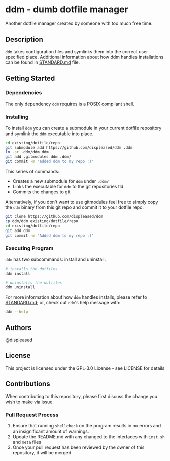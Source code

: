 # ddm - dumb dotfile manager 

Another dotfile manager created by someone with too much free time.

## Description

`ddm` takes configuration files and symlinks them into the correct user
specified place. Additional information about how ddm handles installations can
be found in [STANDARD.md](./STANDARD.md) file.

## Getting Started

### Dependencies 

The only dependency `ddm` requires is a POSIX compliant shell.

### Installing

To install `ddm` you can create a submodule in your current dotfile repository
and symlink the `ddm` executable into place.

```sh
cd existing/dotfile/repo 
git submodule add https://github.com/displeased/ddm .ddm
ln -sr .ddm/ddm ddm
git add .gitmodules ddm .ddm/
git commit -m "added ddm to my repo :)"
```

This series of commands:
- Creates a new submodule for `ddm` under `.ddm/`
- Links the executable for `ddm` to the git repositories tld
- Commits the changes to git

Alternatively, if you don't want to use gitmodules feel free to simply copy the
`ddm` binary from this git repo and commit it to your dotfile repo.

```sh
git clone https://github.com/displeased/ddm
cp ddm/ddm existing/dotfile/repo 
cd existing/dotfile/repo
git add ddm
git commit -m "Added ddm to my repo :)"
```

### Executing Program

`ddm` has two subcommands: install and uninstall.

```sh
# installs the dotfiles
ddm install

# uninstalls the dotfiles
ddm uninstall
```

For more information about how `ddm` handles installs, please refer to
[STANDARD.md](STANDARD.md); or, check out `ddm`'s help message with:

```sh
ddm --help
```

## Authors

@displeased

## License

This project is licensed under the GPL-3.0 License - see LICENSE for details

## Contributions

When contributing to this repository, please first discuss the change you wish
to make via issue. 

### Pull Request Process

1. Ensure that running `shellcheck` on the program results in no errors and an
   insignificant amount of warnings.
2. Update the README.md with any changed to the interfaces with `inst.sh` and
   `meta` files
3. Once your pull request has been reviewed by the owner of this repository, it
   will be merged.
